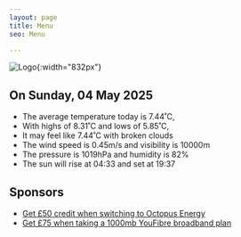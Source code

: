 ```yaml
---
layout: page
title: Menu
seo: Menu

---
```


![Logo](/images/logo.jpg){:width="832px"}

<!-- weather_marker starts -->
## On Sunday, 04 May 2025

- The average temperature today is 7.44˚C,
- With highs of 8.31˚C and lows of 5.85˚C,
- It may feel like 7.44˚C with broken clouds
- The wind speed is 0.45m/s and visibility is 10000m
- The pressure is 1019hPa and humidity is 82%
- The sun will rise at 04:33 and set at 19:37

<!-- weather_marker ends -->

## Sponsors

- [Get £50 credit when switching to Octopus Energy](https://bit.ly/3oD1nnS)
- [Get £75 when taking a 1000mb YouFibre broadband plan](https://aklam.io/91zWhU?)
